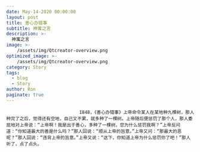 ```yaml
---
date: May-14-2020 00:00:00
layout: post
title: 善心办错事
subtitle: 神寓之言
description: >-
  神寓之言
image: >-
    /assets/img/Qtcreator-overview.png
optimized_image: >-
    /assets/img/Qtcreator-overview.png
category: Story
tags:
  - blog
  - Story
author: Ron
paginate: true
---
```


							　　1848，《善心办错事》上帝命令某人在某地种九棵树，那人种完了之后，觉得还有空地，自己又不累，就多种了一棵树。上帝随后便惩罚了那个人，那人委屈地对上帝说：“上帝啊！我是出于善心，多种了一棵树，您为什么惩罚我啊？”上帝反问道：“你知道最大的善是什么吗？”那人回说：“顺从上帝的旨意。”上帝又问：“那最大的恶呢？”那人回说：“违背上帝的旨意。”上帝又说：“这下，你知道上帝为什么惩罚你了吧！”那人听了，点了点头。
							
							
						